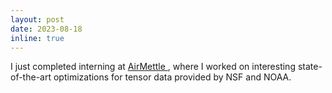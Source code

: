 ```yaml
---
layout: post
date: 2023-08-18
inline: true
---
```


I just completed interning at <a href="https://airmettle.com/"> AirMettle </a>, where I worked on interesting state-of-the-art optimizations for tensor data provided by NSF and NOAA.